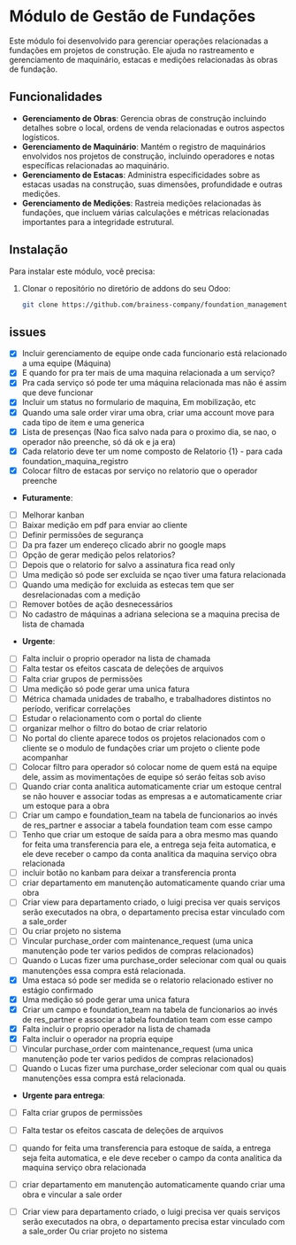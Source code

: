 # Módulo de Gestão de Fundações

Este módulo foi desenvolvido para gerenciar operações relacionadas a fundações em projetos de construção. Ele ajuda no rastreamento e gerenciamento de maquinário, estacas e medições relacionadas às obras de fundação.

## Funcionalidades

- **Gerenciamento de Obras**: Gerencia obras de construção incluindo detalhes sobre o local, ordens de venda relacionadas e outros aspectos logísticos.
- **Gerenciamento de Maquinário**: Mantém o registro de maquinários envolvidos nos projetos de construção, incluindo operadores e notas específicas relacionadas ao maquinário.
- **Gerenciamento de Estacas**: Administra especificidades sobre as estacas usadas na construção, suas dimensões, profundidade e outras medições.
- **Gerenciamento de Medições**: Rastreia medições relacionadas às fundações, que incluem várias calculações e métricas relacionadas importantes para a integridade estrutural.

## Instalação

Para instalar este módulo, você precisa:

1. Clonar o repositório no diretório de addons do seu Odoo:
   ```bash
   git clone https://github.com/brainess-company/foundation_management.git

## issues
- [x] Incluir gerenciamento de equipe onde cada funcionario está relacionado a uma equipe (Máquina)
- [x] E quando for pra ter mais de uma maquina relacionada a um serviço?
- [x] Pra cada serviço só pode ter uma máquina relacionada mas não é assim que deve funcionar
- [x] Incluir um status no formulario de maquina, Em mobilização, etc
- [x] Quando uma sale order virar uma obra, criar uma account move para cada tipo de item e uma generica
- [x] Lista de presenças (Nao fica salvo nada para o proximo dia, se nao, o operador não preenche, só dá ok e ja era)
- [X] Cada relatorio deve ter um nome composto de Relatorio {1} - para cada foundation_maquina_registro
- [x] Colocar filtro de estacas por serviço no relatorio que o operador preenche
- **Futuramente**:
- [ ] Melhorar kanban
- [ ] Baixar medição em pdf para enviar ao cliente
- [ ] Definir permissões de segurança
- [ ] Da pra fazer um endereço clicado abrir no google maps
- [ ] Opção de gerar medição pelos relatorios?
- [ ] Depois que o relatorio for salvo a assinatura fica read only
- [ ] Uma medição só pode ser excluida se nçao tiver uma fatura relacionada
- [ ] Quando uma medição for excluida as estecas tem que ser desrelacionadas com a medição
- [ ] Remover botões de ação desnecessários
- [ ] No cadastro de máquinas a adriana seleciona se a maquina precisa de lista de chamada

- **Urgente**:
- [ ] Falta incluir o proprio operador na lista de chamada
- [ ] Falta testar os efeitos cascata de deleções de arquivos
- [ ] Falta criar grupos de permissões
- [ ] Uma medição só pode gerar uma unica fatura
- [ ] Métrica chamada unidades de trabalho, e trabalhadores distintos no período, verificar correlações
- [ ] Estudar o relacionamento com o portal do cliente
- [ ] organizar melhor o filtro do botao de criar relatorio
- [ ] No portal do cliente aparece todos os projetos relacionados com o cliente se o modulo de fundações criar um projeto o cliente pode acompanhar
- [ ] Colocar filtro para operador só colocar nome de quem está na equipe dele, assim as movimentações de equipe só seráo feitas sob aviso
- [ ] Quando criar conta analitica automaticamente criar um estoque central se não houver e associar todas as empresas a e automaticamente criar um estoque para a obra
- [ ] Criar um campo e foundation_team na tabela de funcionarios ao invés de res_partner e associar a tabela foundation team com esse campo
- [ ] Tenho que criar um estoque de saída para a obra mesmo mas quando for feita uma transferencia para ele, a entrega seja feita automatica, e ele deve receber o campo da conta analitica da maquina serviço obra relacionada
- [ ] incluir botão no kanbam para deixar a transferencia pronta
- [ ] criar departamento em manutenção automaticamente quando criar uma obra 
- [ ] Criar view para departamento criado, o luigi precisa ver quais serviços serão executados na obra, o departamento precisa estar vinculado com a sale_order 
- [ ] Ou criar projeto no sistema
- [ ] Vincular purchase_order com maintenance_request (uma unica manutenção pode ter varios pedidos de compras relacionados)
- [ ] Quando o Lucas fizer uma purchase_order selecionar com qual ou quais manutenções essa compra está relacionada.
- [x] Uma estaca só pode ser medida se o relatorio relacionado estiver no estágio confirmado
- [x] Uma medição só pode gerar uma unica fatura
- [x] Criar um campo e foundation_team na tabela de funcionarios ao invés de res_partner e associar a tabela foundation team com esse campo
- [x] Falta incluir o proprio operador na lista de chamada
- [x] Falta incluir o operador na propria equipe
- [ ] Vincular purchase_order com maintenance_request (uma unica manutenção pode ter varios pedidos de compras relacionados)
- [ ] Quando o Lucas fizer uma purchase_order selecionar com qual ou quais manutenções essa compra está relacionada.

- **Urgente para entrega**:

- [ ] Falta criar grupos de permissões
- [ ] Falta testar os efeitos cascata de deleções de arquivos
- [ ] quando for feita uma transferencia para estoque de saída, a entrega seja feita automatica, e ele deve receber o campo da conta analitica da maquina serviço obra relacionada
- [ ] criar departamento em manutenção automaticamente quando criar uma obra e vincular a sale order
- [ ] Criar view para departamento criado, o luigi precisa ver quais serviços serão executados na obra, o departamento precisa estar vinculado com a sale_order  Ou criar projeto no sistema

